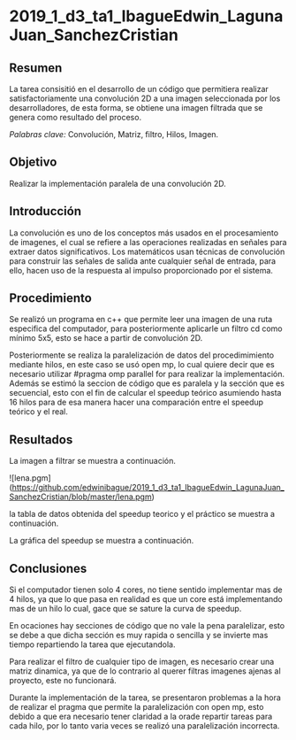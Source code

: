 # 2019_1_d3_ta1_IbagueEdwin_LagunaJuan_SanchezCristian



## Resumen

La tarea consisitió en el desarrollo de un código que permitiera realizar satisfactoriamente una convolución 2D a una imagen seleccionada por los desarrolladores, de esta forma, se obtiene una imagen filtrada que se genera como resultado del proceso. 

*Palabras clave:* Convolución, Matriz, filtro, Hilos, Imagen.

## Objetivo

Realizar la implementación paralela de una convolución 2D.

## Introducción

La convolución es uno de los conceptos más usados en el procesamiento de imagenes, el cual se refiere a las operaciones realizadas en señales para extraer datos significativos.  Los matemáticos usan técnicas de convolución para construir las señales de salida ante cualquier señal de entrada, para ello, hacen uso de la respuesta al impulso proporcionado por el sistema. 

## Procedimiento

Se realizó un programa en c++ que permite leer una imagen de una ruta especifica del computador, para posteriormente aplicarle un filtro cd como mínimo 5x5, esto se hace a partir de convolución 2D.

Posteriormente se realiza la paralelización de datos del procedimimiento mediante hilos, en este caso se usó open mp, lo cual quiere decir que es necesario utilizar #pragma omp parallel for para realizar la implementación. Además se estimó la seccion de código que es paralela y la sección que es secuencial, esto con el fin de calcular el speedup teórico asumiendo hasta 16 hilos para de esa manera hacer una comparación entre el speedup teórico y el real.



## Resultados

La imagen a filtrar se muestra a continuación. 

![lena.pgm]
(https://github.com/edwinibague/2019_1_d3_ta1_IbagueEdwin_LagunaJuan_SanchezCristian/blob/master/lena.pgm)

la tabla de datos obtenida del speedup teorico y el práctico se muestra a continuación. 


La gráfica del speedup se muestra a continuación. 




## Conclusiones

Si el computador tienen solo 4 cores, no tiene sentido implementar mas de 4 hilos, ya que lo que pasa en realidad es que un core está implementando mas de un hilo lo cual, gace que se sature la curva de speedup.


En ocaciones hay secciones de código que no vale la pena paralelizar, esto se debe a que dicha sección es muy rapida o sencilla y se invierte mas tiempo repartiendo la tarea que ejecutandola. 

Para realizar el filtro de cualquier tipo de imagen, es necesario crear una matriz dinamica, ya que de lo contrario al querer filtras imagenes ajenas al proyecto, este no funcionará. 

Durante la implementación de la tarea, se presentaron problemas a la hora de realizar el pragma que permite la paralelización con open mp, esto debido a que era necesario tener claridad a la orade repartir tareas para cada hilo, por lo tanto varia veces se realizó una paralelización incorrecta. 


